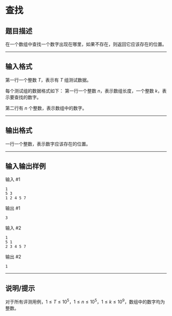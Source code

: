 # 查找

## 题目描述

在一个数组中查找一个数字出现在哪里，如果不存在，则返回它应该存在的位置。

---

## 输入格式

第一行一个整数 $T$，表示有 $T$ 组测试数据。

每个测试组的数据格式如下：
第一行一个整数 $n$，表示数组长度，一个整数 $k$，表示要查找的数字。

第二行有 $n$ 个整数，表示数组中的数字。

---

## 输出格式

一行一个整数，表示数字应该存在的位置。

---

## 输入输出样例

输入 #1

```
1
5 3
1 2 4 5 7
```

输出 #1

```
3
```

输入 #2

```
1
5 1
2 3 4 5 7
```

输出 #2

```
1
```

---

## 说明/提示

对于所有评测用例，$1\leq T\leq 10^5$，$1\leq n\leq 10^5$，$1\leq k\leq 10^9$，数组中的数字均为整数。